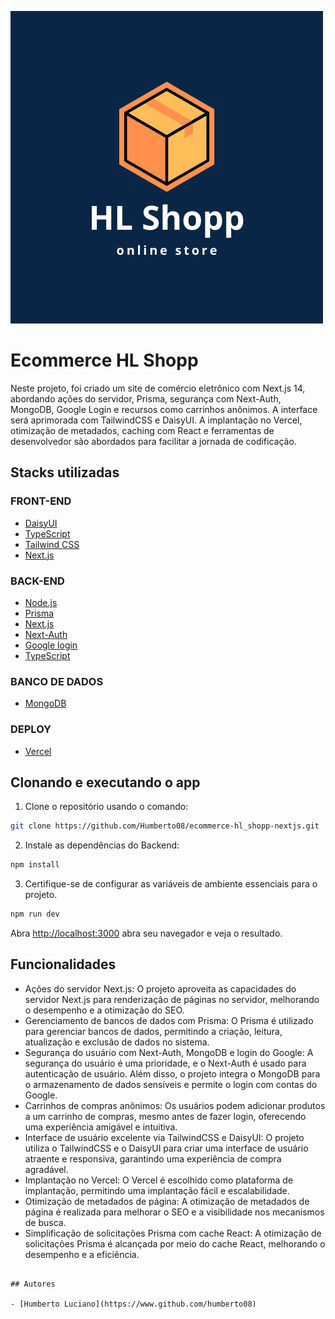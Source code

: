 

![alt imagem de capa](./.github/logo.png)
# Ecommerce HL Shopp 


 Neste projeto, foi criado um site de comércio eletrônico com Next.js 14, abordando ações do servidor, Prisma, segurança com Next-Auth, MongoDB, Google Login e recursos como carrinhos anônimos. A interface será aprimorada com TailwindCSS e DaisyUI. A implantação no Vercel, otimização de metadados, caching com React e ferramentas de desenvolvedor são abordados para facilitar a jornada de codificação.

## Stacks utilizadas ##

### FRONT-END ###

- [DaisyUI](https://daisyui.com/)
- [TypeScript](https://www.typescriptlang.org/)
- [Tailwind CSS](https://tailwindcss.com/)
- [Next.js](https://nextjs.org/)

### BACK-END ###

- [Node.js](https://nodejs.org/)
- [Prisma](https://prisma.io/)
- [Next.js](https://nextjs.org/)
- [Next-Auth](https://next-auth.js.org/)
- [Google login](https://next-auth.js.org/providers/google)
- [TypeScript](https://www.typescriptlang.org/)

### BANCO DE DADOS ###

- [MongoDB](https://www.mongodb.com/pt-br)

### DEPLOY ###

- [Vercel](https://vercel.com/new?utm_medium=default-template&filter=next.js&utm_source=create-next-app&utm_campaign=create-next-app-readme)

## Clonando e executando o app ##

 1. Clone o repositório usando o comando:

```bash
git clone https://github.com/Humberto08/ecommerce-hl_shopp-nextjs.git
```

2. Instale as dependências do Backend:

```bash
npm install
```


3. Certifique-se de configurar as variáveis de ambiente essenciais para o projeto.

```bash
npm run dev
```

Abra [http://localhost:3000](http://localhost:3000) abra seu navegador e veja o resultado.



## Funcionalidades

- Ações do servidor Next.js: O projeto aproveita as capacidades do servidor Next.js para renderização de páginas no servidor, melhorando o desempenho e a otimização do SEO.
- Gerenciamento de bancos de dados com Prisma: O Prisma é utilizado para gerenciar bancos de dados, permitindo a criação, leitura, atualização e exclusão de dados no sistema.
- Segurança do usuário com Next-Auth, MongoDB e login do Google: A segurança do usuário é uma prioridade, e o Next-Auth é usado para autenticação de usuário. Além disso, o projeto integra o MongoDB para o armazenamento de dados sensíveis e permite o login com contas do Google.
- Carrinhos de compras anônimos: Os usuários podem adicionar produtos a um carrinho de compras, mesmo antes de fazer login, oferecendo uma experiência amigável e intuitiva. 
- Interface de usuário excelente via TailwindCSS e DaisyUI: O projeto utiliza o TailwindCSS e o DaisyUI para criar uma interface de usuário atraente e responsiva, garantindo uma experiência de compra agradável.
- Implantação no Vercel: O Vercel é escolhido como plataforma de implantação, permitindo uma implantação fácil e escalabilidade.
- Otimização de metadados de página: A otimização de metadados de página é realizada para melhorar o SEO e a visibilidade nos mecanismos de busca.
- Simplificação de solicitações Prisma com cache React: A otimização de solicitações Prisma é alcançada por meio do cache React, melhorando o desempenho e a eficiência.


```

## Autores

- [Humberto Luciano](https://www.github.com/humberto08)
